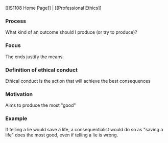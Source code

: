 [[IS1108 Home Page]] | [[Professional Ethics]]
### Process

What kind of an outcome should I produce (or try to produce)?
### Focus

The ends justify the means.  
### Definition of ethical conduct

Ethical conduct is the action that will achieve the best consequences
### Motivation

Aims to produce the most "good"

### Example

If telling a lie would save a life, a consequentialist would do so as "saving a life" does the most good, even if telling a lie is wrong.